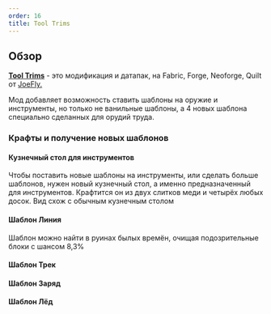 ```yaml
---
order: 16
title: Tool Trims
---
```


## Обзор

[**Tool Trims**](https://modrinth.com/datapack/tool-trims) - это модификация и датапак, на Fabric, Forge, Neoforge, Quilt от [JoeFly.](https://modrinth.com/user/JoeFly)

Мод добавляет возможность ставить шаблоны на оружие и инструменты, но только не ванильные шаблоны, а 4 новых шаблона специально сделанных для орудий труда.

### Крафты и получение новых шаблонов

#### Кузнечный стол для инструментов

Чтобы поставить новые шаблоны на инструменты, или сделать больше шаблонов, нужен новый кузнечный стол, а именно предназначенный для инструментов. Крафтится он из двух слитков меди и четырёх любых досок. Вид схож с обычным кузнечным столом

#### Шаблон Линия

Шаблон можно найти в руинах былых времён, очищая подозрительные блоки с шансом 8,3%

#### Шаблон Трек

#### Шаблон Заряд

#### Шаблон Лёд
